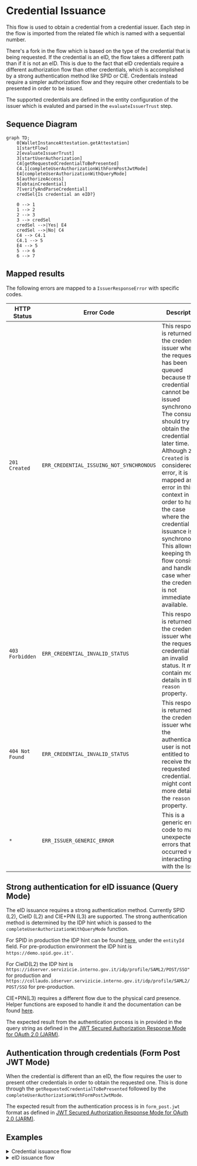 # Credential Issuance

This flow is used to obtain a credential from a credential issuer. Each step in the flow is imported from the related file which is named with a sequential number.

There's a fork in the flow which is based on the type of the credential that is being requested. If the credential is an eID, the flow takes a different path than if it is not an eID.
This is due to the fact that eID credentials require a different authorization flow than other credentials, which is accomplished by a strong authentication method like SPID or CIE.
Credentials instead require a simpler authorization flow and they require other credentials to be presented in order to be issued.

The supported credentials are defined in the entity configuration of the issuer which is evaluted and parsed in the `evaluateIssuerTrust` step.

## Sequence Diagram

```mermaid
graph TD;
    0[WalletInstanceAttestation.getAttestation]
    1[startFlow]
    2[evaluateIssuerTrust]
    3[startUserAuthorization]
    C4[getRequestedCredentialToBePresented]
    C4.1[completeUserAuthorizationWithFormPostJwtMode]
    E4[completeUserAuthorizationWithQueryMode]
    5[authorizeAccess]
    6[obtainCredential]
    7[verifyAndParseCredential]
    credSel{Is credential an eID?}

    0 --> 1
    1 --> 2
    2 --> 3
    3 --> credSel
    credSel -->|Yes| E4
    credSel -->|No| C4
    C4 --> C4.1
    C4.1 --> 5
    E4 --> 5
    5 --> 6
    6 --> 7
```

## Mapped results

The following errors are mapped to a `IssuerResponseError` with specific codes.

|HTTP Status|Error Code|Description|
|-----------|----------|-----------|
|`201 Created`|`ERR_CREDENTIAL_ISSUING_NOT_SYNCHRONOUS`| This response is returned by the credential issuer when the request has been queued because the credential cannot be issued synchronously. The consumer should try to obtain the credential at a later time. Although `201 Created` is not considered an error, it is mapped as an error in this context in order to handle the case where the credential issuance is not synchronous. This allows keeping the flow consistent and handle the case where the credential is not immediately available.|
|`403 Forbidden`|`ERR_CREDENTIAL_INVALID_STATUS`|This response is returned by the credential issuer when the requested credential has an invalid status. It might contain more details in the `reason` property.|
|`404 Not Found`|`ERR_CREDENTIAL_INVALID_STATUS`| This response is returned by the credential issuer when the authenticated user is not entitled to receive the requested credential. It might contain more details in the `reason` property.|
|`*`|`ERR_ISSUER_GENERIC_ERROR`|This is a generic error code to map unexpected errors that occurred when interacting with the Issuer.|

## Strong authentication for eID issuance (Query Mode)

The eID issuance requires a strong authentication method. Currently SPID (L2), CieID (L2) and CIE+PIN (L3) are supported. The strong authentication method is determined by the IDP hint which is passed to the `completeUserAuthorizationWithQueryMode` function.

For SPID in production the IDP hint can be found [here](https://registry.spid.gov.it/identity-providers), under the `entityId` field. For pre-production environment the IDP hint is `https://demo.spid.gov.it'`.

For CieID(L2) the IDP hint is `https://idserver.servizicie.interno.gov.it/idp/profile/SAML2/POST/SSO"` for production and `https://collaudo.idserver.servizicie.interno.gov.it/idp/profile/SAML2/POST/SSO` for pre-production.

CIE+PIN(L3) requires a different flow due to the physical card presence. Helper functions are exposed to handle it and the documentation can be found [here](../../cie/README.md).

The expected result from the authentication process is in provided in the query string as defined in the [JWT Secured Authorization Response Mode for OAuth 2.0 (JARM)](https://openid.net/specs/oauth-v2-jarm.html#name-response-mode-queryjwt).

## Authentication through credentials (Form Post JWT Mode)

When the credential is different than an eID, the flow requires the user to present other credentials in order to obtain the requested one. This is done through the `getRequestedCredentialToBePresented` followed by the `completeUserAuthorizationWithFormPostJwtMode`.

The expected result from the authentication process is in `form_post.jwt` format as defined in [JWT Secured Authorization Response Mode for OAuth 2.0 (JARM)](https://openid.net/specs/oauth-v2-jarm.html#name-response-mode-form_postjwt).

## Examples

<details>
  <summary>Credential issuance flow</summary>

```ts
// Retrieve the integrity key tag from the store and create its context
const integrityKeyTag = "example"; // Let's assume this is the key tag used to create the wallet instance
const integrityContext = getIntegrityContext(integrityKeyTag);

// generate Key for Wallet Instance Attestation
// ensure the key esists befor starting the issuing process
await regenerateCryptoKey(WIA_KEYTAG); // Let's assume this function regenerates this ephemeral key
const wiaCryptoContext = createCryptoContextFor(WIA_KEYTAG);

const { WALLET_PROVIDER_BASE_URL, WALLET_EAA_PROVIDER_BASE_URL, REDIRECT_URI } =
  env; // Let's assume these are the environment variables

/**
 * Obtains a new Wallet Instance Attestation.
 * WARNING: The integrity context must be the same used when creating the Wallet Instance with the same keytag.
 */
const walletInstanceAttestation =
  await WalletInstanceAttestation.getAttestation({
    wiaCryptoContext,
    integrityContext,
    walletProviderBaseUrl: WALLET_PROVIDER_BASE_URL,
    appFetch,
  });

const credentialType = "someCredential"; // Let's assume this is the credential type

const eid = {
  credential: "example",
  parsedCredential: "example"
  keyTag: "example";
  credentialType: "eid";
};

const eidCryptoContext = createCryptoContextFor(eid.keyTag);

// Create credential crypto context
const credentialKeyTag = uuidv4().toString();
await generate(credentialKeyTag); // Let's assume this function generates a new hardware-backed key pair
const credentialCryptoContext = createCryptoContextFor(credentialKeyTag);

// Start the issuance flow
const startFlow: Credential.Issuance.StartFlow = () => ({
  issuerUrl: WALLET_EAA_PROVIDER_BASE_URL,
  credentialType,
});

const { issuerUrl } = startFlow();

// Evaluate issuer trust
const { issuerConf } = await Credential.Issuance.evaluateIssuerTrust(issuerUrl);

// Start user authorization
const { issuerRequestUri, clientId, codeVerifier, credentialDefinition } =
  await Credential.Issuance.startUserAuthorization(issuerConf, credentialType, {
    walletInstanceAttestation,
    redirectUri,
    wiaCryptoContext,
    appFetch,
  });

const requestObject =
  await Credential.Issuance.getRequestedCredentialToBePresented(
    issuerRequestUri,
    clientId,
    issuerConf,
    appFetch
  );

// The credentials to be presented will always include the PID and WIA
// in a credential issuance flow
const credentialsSdJwt = [
  [pid.keyTag, pid.credential],
  [WIA_KEYTAG, walletInstanceAttestation],
] as [string, string][];

if (!requestObject.dcql_query) {
  throw new Error("Invalid request object");
}

// Assuming that WIA is a SD-JWT
const dcqlQueryResult = Credential.Presentation.evaluateDcqlQuery(
  credentialsSdJwt,
  requestObject.dcql_query as DcqlQuery
);

const credentialsToPresent = dcqlQueryResult.map(
  ({ requiredDisclosures, ...rest }) => ({
    ...rest,
    requestedClaims: requiredDisclosures.map(([, claimName]) => claimName),
  })
);

// The app here should ask the user to confirm the required data contained in the requestObject

// Complete the user authorization via form_post.jwt modeconst { code } =
const { code } =
  await Credential.Issuance.completeUserAuthorizationWithFormPostJwtMode(
    requestObject,
    credentialsToPresent
  );

// Generate the DPoP context which will be used for the whole issuance flow
await regenerateCryptoKey(DPOP_KEYTAG); // Let's assume this function regenerates this ephemeral key for the DPoP
const dPopCryptoContext = createCryptoContextFor(DPOP_KEYTAG);

const { accessToken } = await Credential.Issuance.authorizeAccess(
  issuerConf,
  code,
  clientId,
  redirectUri,
  codeVerifier,
  {
    walletInstanceAttestation,
    wiaCryptoContext,
    dPopCryptoContext,
    appFetch,
  }
);

// Obtain the credential
const { credential, format } = await Credential.Issuance.obtainCredential(
  issuerConf,
  accessToken,
  clientId,
  credentialDefinition,
  {
    credentialCryptoContext,
    dPopCryptoContext,
    appFetch,
  }
);

/*
 * Parse and verify the credential. The ignoreMissingAttributes flag must be set to false or omitted in production.
 * WARNING: includeUndefinedAttributes should not be set to true in production in order to get only claims explicitly declared by the issuer.
 */
const { parsedCredential } = await Credential.Issuance.verifyAndParseCredential(
  issuerConf,
  credential,
  format,
  {
    credentialCryptoContext,
    ignoreMissingAttributes: true,
    includeUndefinedAttributes: false
  }
);

return {
  parsedCredential,
  credential,
  keyTag: credentialKeyTag,
  credentialType,
};
```

</details>

<details>
  <summary>eID issuance flow</summary>

```ts
// Retrieve the integrity key tag from the store and create its context
const integrityKeyTag = "example"; // Let's assume this is the key tag used to create the wallet instance
const integrityContext = getIntegrityContext(integrityKeyTag);

// generate Key for Wallet Instance Attestation
// ensure the key esists befor starting the issuing process
await regenerateCryptoKey(WIA_KEYTAG); // Let's assume this function regenerates this ephemeral key
const wiaCryptoContext = createCryptoContextFor(WIA_KEYTAG);

const { WALLET_PROVIDER_BASE_URL, WALLET_EID_PROVIDER_BASE_URL, REDIRECT_URI } =
  env; // Let's assume these are the environment variables

/**
 * Obtains a new Wallet Instance Attestation.
 * WARNING: The integrity context must be the same used when creating the Wallet Instance with the same keytag.
 */
const walletInstanceAttestation =
  await WalletInstanceAttestation.getAttestation({
    wiaCryptoContext,
    integrityContext,
    walletProviderBaseUrl: WALLET_PROVIDER_BASE_URL,
    appFetch,
  });

const idpHit = "https://example.com"; // Let's assume this is the IDP hint

const authorizationContext = idpHint.includes("servizicie")
  ? undefined
  : {
      authorize: openAuthenticationSession, // Let's assume this function opens the browser for the user to authenticate
    };
/*
 * Create credential crypto context for the PID
 * WARNING: The eID keytag must be persisted and later used when requesting a credential which requires a eID presentation
 */
const credentialKeyTag = uuidv4().toString();
await generate(credentialKeyTag);
const credentialCryptoContext = createCryptoContextFor(credentialKeyTag);

// Start the issuance flow
const startFlow: Credential.Issuance.StartFlow = () => ({
  issuerUrl: WALLET_EID_PROVIDER_BASE_URL,
  credentialType: "PersonIdentificationData",
  appFetch,
});

const { issuerUrl } = startFlow();

// Evaluate issuer trust
const { issuerConf } = await Credential.Issuance.evaluateIssuerTrust(
  issuerUrl,
  { appFetch }
);

// Start user authorization
const { issuerRequestUri, clientId, codeVerifier, credentialDefinition } =
  await Credential.Issuance.startUserAuthorization(issuerConf, credentialType, {
    walletInstanceAttestation,
    redirectUri,
    wiaCryptoContext,
    appFetch,
  });

// Complete the authorization process with query mode with the authorizationContext which opens the browser
const { code } =
  await Credential.Issuance.completeUserAuthorizationWithQueryMode(
    issuerRequestUri,
    clientId,
    issuerConf,
    idpHint,
    redirectUri,
    authorizationContext
  );

// Create DPoP context which will be used for the whole issuance flow
await regenerateCryptoKey(DPOP_KEYTAG);
const dPopCryptoContext = createCryptoContextFor(DPOP_KEYTAG);

const { accessToken } = await Credential.Issuance.authorizeAccess(
  issuerConf,
  code,
  clientId,
  redirectUri,
  codeVerifier,
  {
    walletInstanceAttestation,
    wiaCryptoContext,
    dPopCryptoContext,
    appFetch,
  }
);

// Obtain che eID credential
const { credential, format } = await Credential.Issuance.obtainCredential(
  issuerConf,
  accessToken,
  clientId,
  credentialDefinition,
  {
    credentialCryptoContext,
    dPopCryptoContext,
    appFetch,
  }
);

// Parse and verify the eID credential
const { parsedCredential, issuedAt, expiration } = await Credential.Issuance.verifyAndParseCredential(
  issuerConf,
  credential,
  format,
  { credentialCryptoContext }
);

return {
  parsedCredential,
  credential,
  keyTag: credentialKeyTag,
  credentialType,
  issuedAt,
  expiration
};
```

The result of this flow is a raw credential and a parsed credential which must be stored securely in the wallet along with its crypto key.

</details>
